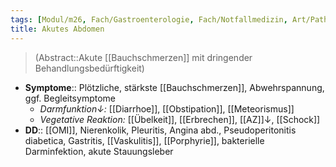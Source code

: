 ```yaml
---
tags: [Modul/m26, Fach/Gastroenterologie, Fach/Notfallmedizin, Art/Pathologie]
title: Akutes Abdomen
---
```

> (Abstract::Akute [[Bauchschmerzen]] mit dringender Behandlungsbedürftigkeit)
- **Symptome**:: Plötzliche, stärkste [[Bauchschmerzen]], Abwehrspannung, ggf. Begleitsymptome
	- *Darmfunktion↓:* [[Diarrhoe]], [[Obstipation]], [[Meteorismus]]
	- *Vegetative Reaktion:* [[Übelkeit]], [[Erbrechen]], [[AZ]]↓, [[Schock]]
- **DD**:: [[OMI]], Nierenkolik, Pleuritis, Angina abd., Pseudoperitonitis diabetica, Gastritis, [[Vaskulitis]], [[Porphyrie]], bakterielle Darminfektion, akute Stauungsleber